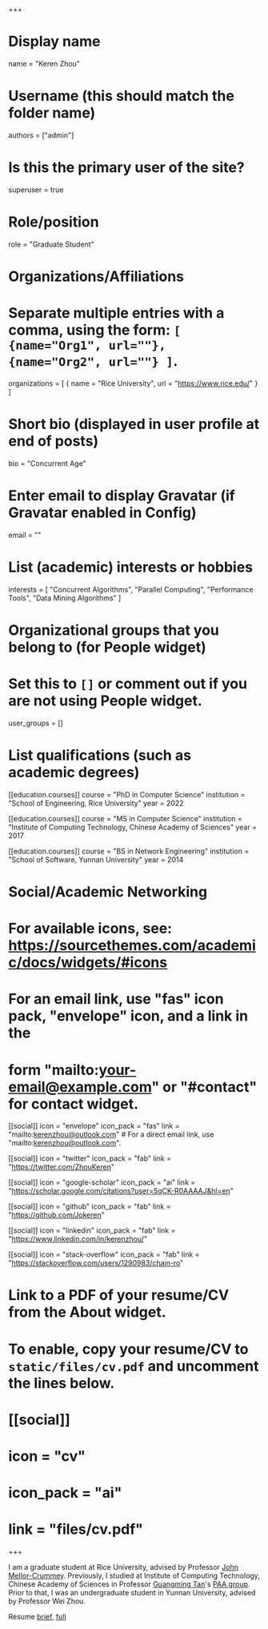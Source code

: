 +++
# Display name
name = "Keren Zhou"

# Username (this should match the folder name)
authors = ["admin"]

# Is this the primary user of the site?
superuser = true

# Role/position
role = "Graduate Student"

# Organizations/Affiliations
#   Separate multiple entries with a comma, using the form: `[ {name="Org1", url=""}, {name="Org2", url=""} ]`.
organizations = [ { name = "Rice University", url = "https://www.rice.edu/" } ]

# Short bio (displayed in user profile at end of posts)
bio = "Concurrent Age"

# Enter email to display Gravatar (if Gravatar enabled in Config)
email = ""

# List (academic) interests or hobbies
interests = [
  "Concurrent Algorithms",
  "Parallel Computing",
  "Performance Tools",
  "Data Mining Algorithms"
]

# Organizational groups that you belong to (for People widget)
#   Set this to `[]` or comment out if you are not using People widget.
user_groups = []

# List qualifications (such as academic degrees)
[[education.courses]]
  course = "PhD in Computer Science"
  institution = "School of Engineering, Rice University"
  year = 2022

[[education.courses]]
  course = "MS in Computer Science"
  institution = "Institute of Computing Technology, Chinese Academy of Sciences"
  year = 2017

[[education.courses]]
  course = "BS in Network Engineering"
  institution = "School of Software, Yunnan University"
  year = 2014

# Social/Academic Networking
# For available icons, see: https://sourcethemes.com/academic/docs/widgets/#icons
#   For an email link, use "fas" icon pack, "envelope" icon, and a link in the
#   form "mailto:your-email@example.com" or "#contact" for contact widget.

[[social]]
  icon = "envelope"
  icon_pack = "fas"
  link = "mailto:kerenzhou@outlook.com"  # For a direct email link, use "mailto:kerenzhou@outlook.com".

[[social]]
  icon = "twitter"
  icon_pack = "fab"
  link = "https://twitter.com/ZhouKeren"

[[social]]
  icon = "google-scholar"
  icon_pack = "ai"
  link = "https://scholar.google.com/citations?user=5qCK-R0AAAAJ&hl=en"

[[social]]
  icon = "github"
  icon_pack = "fab"
  link = "https://github.com/Jokeren"

[[social]]
  icon = "linkedin"
  icon_pack = "fab"
  link = "https://www.linkedin.com/in/kerenzhou/"

[[social]]
  icon = "stack-overflow"
  icon_pack = "fab"
  link = "https://stackoverflow.com/users/1290983/chain-ro"

# Link to a PDF of your resume/CV from the About widget.
# To enable, copy your resume/CV to `static/files/cv.pdf` and uncomment the lines below.
# [[social]]
#   icon = "cv"
#   icon_pack = "ai"
#   link = "files/cv.pdf"

+++

I am a graduate student at Rice University, advised by Professor [John Mellor-Crummey](https://www.cs.rice.edu/~johnmc/). Previously, I studied at Institute of Computing Technology, Chinese Academy of Sciences in Professor [Guangming Tan](http://www.ncic.ac.cn/~tgm/index.php/Main_Page)'s [PAA group](https://github.com/PAA-NCIC). Prior to that, I was an undergraduate student in Yunnan University, advised by Professor Wei Zhou.

Resume [brief](assets/resume_brief.pdf), [full](assets/resume_full.pdf)
